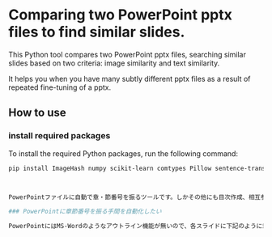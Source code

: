 # Comparing two PowerPoint pptx files to find similar slides.

This Python tool compares two PowerPoint pptx files, searching similar slides based on two criteria: image similarity and text similarity.

It helps you when you have many subtly different pptx files as a result of repeated fine-tuning of a pptx.

## How to use

### install required packages

To install the required Python packages, run the following command:

```bash
pip install ImageHash numpy scikit-learn comtypes Pillow sentence-transformers



PowerPointファイルに自動で章・節番号を振るツールです。しかその他にも目次作成、相互参照、配布用資料に載せない情報の自動削除など、必要に迫られてさまざまな機能を実装しました。

### PowerPointに章節番号を振る手間を自動化したい

PowerPointにはMS-Wordのようなアウトライン機能が無いので、各スライドに下記のように章・節番号をつけようとすると手作業になり非常に手間がかかります。研修屋さんの仕事では巨大なpptxを使うことが多く、このようなナンバリングが必須なため悩みの種でした。特に、一度付番してからページの追加・削除・入れ替え等があると番号の振り直しが必要で、単純作業ですがミスも起こりやすく、やってられません。これを自動化したいわけです。
